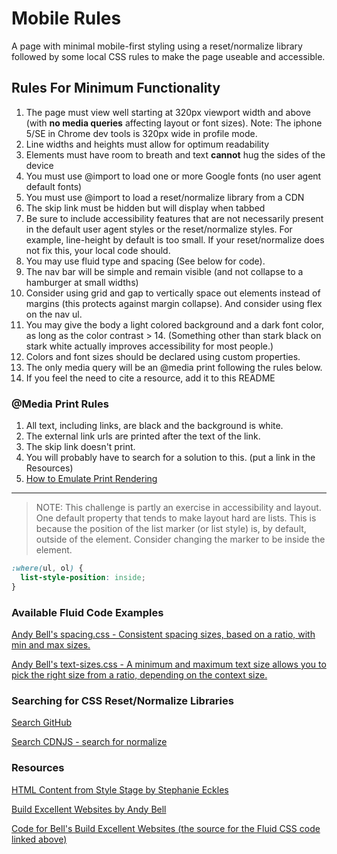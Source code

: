 # Mobile Rules

A page with minimal mobile-first styling using a reset/normalize library followed by some local CSS rules to make the page useable and accessible.

## Rules For Minimum Functionality

1. The page must view well starting at 320px viewport width and above (with **no media queries** affecting layout or font sizes). Note: The iphone 5/SE in Chrome dev tools is 320px wide in profile mode.
2. Line widths and heights must allow for optimum readability
3. Elements must have room to breath and text **cannot** hug the sides of the device
4. You must use @import to load one or more Google fonts (no user agent default fonts)
5. You must use @import to load a reset/normalize library from a CDN
6. The skip link must be hidden but will display when tabbed
7. Be sure to include accessibility features that are not necessarily present in the default user agent styles or the reset/normalize styles. For example, line-height by default is too small. If your reset/normalize does not fix this, your local code should.
8. You may use fluid type and spacing (See below for code).
9. The nav bar will be simple and remain visible (and not collapse to a hamburger at small widths)
10. Consider using grid and gap to vertically space out elements instead of margins (this protects against margin collapse). And consider using flex on the nav ul.
11. You may give the body a light colored background and a dark font color, as long as the color contrast > 14. (Something other than stark black on stark white actually improves accessibility for most people.)
12. Colors and font sizes should be declared using custom properties.
13.  The only media query will be an @media print following the rules below.
14. If you feel the need to cite a resource, add it to this README

### @Media Print Rules

1. All text, including links, are black and the background is white.
2. The external link urls are printed after the text of the link.
3. The skip link doesn't print.
4. You will probably have to search for a solution to this. (put a link in the Resources)
5. [How to Emulate Print Rendering](https://css-tricks.com/can-you-view-print-stylesheets-applied-directly-in-the-browser/)

---

> NOTE: This challenge is partly an exercise in accessibility and layout. One default property that tends to make layout hard are lists. This is because the position of the list marker (or list style) is, by default, outside of the element. Consider changing the marker to be inside the element.

```css
:where(ul, ol) {
  list-style-position: inside;
}
```

### Available Fluid Code Examples

[Andy Bell's spacing.css - Consistent spacing sizes, based on a ratio, with min and max sizes.](https://gist.github.com/cynthiateeters/88825c17225ce01ef7461e3cd22997ca)

[Andy Bell's text-sizes.css - A minimum and maximum text size allows you to pick the right size from a ratio, depending on the context size.](https://gist.github.com/cynthiateeters/5af47329cbe01e4497b3a0647a5aece4)

### Searching for CSS Reset/Normalize Libraries

[Search GitHub](https://github.com/search?o=desc&q=css+normalize&s=stars&type=Repositories)

[Search CDNJS - search for normalize ](https://cdnjs.com/libraries)



### Resources

[HTML Content from Style Stage by Stephanie Eckles](https://stylestage.dev)

[Build Excellent Websites by Andy Bell](https://buildexcellentwebsit.es/)

[Code for Bell's Build Excellent Websites (the source for the Fluid CSS code linked above) ](https://glitch.com/edit/#!/build-excellent-websites)

